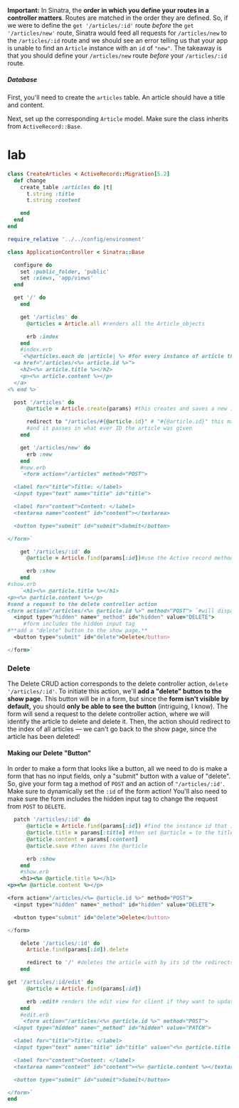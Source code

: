 **Important:** In Sinatra, the **order in which you define your routes in a controller matters**. Routes are matched in the order they are defined. So, if we were to define the `get '/articles/:id'` route *before* the `get '/articles/new'` route, Sinatra would feed all requests for `/articles/new` to the `/articles/:id` route and we should see an error telling us that your app is unable to find an `Article` instance with an `id` of `"new"`. The takeaway is that you should define your `/articles/new` route *before* your `/articles/:id` route.

##### Database

First, you'll need to create the `articles` table. An article should have a title and content.

Next, set up the corresponding `Article` model. Make sure the class inherits from `ActiveRecord::Base`.





# lab

```ruby
class CreateArticles < ActiveRecord::Migration[5.2]
  def change
    create_table :articles do |t|
      t.string :title
      t.string :content

    end
  end
end

```





```ruby
require_relative '../../config/environment'

class ApplicationController < Sinatra::Base

  configure do
    set :public_folder, 'public'
    set :views, 'app/views'
  end  
```

```ruby
  get '/' do
    end
```

```ruby
    get '/articles' do
      @articles = Article.all #renders all the Article_objects

      erb :index
    end
    #index.erb
    `<%@articles.each do |article| %> #for every instance of article this loop will run
  <a href="/articles/<%= article.id %>">
    <h2><%= article.title %></h2>
    <p><%= article.content %></p>
  </a>
<% end %>`
```

```ruby
  post '/articles' do
      @article = Article.create(params) #this creates and saves a new instance of Article for what evere data is passed in to the name attributs on the form

      redirect to "/articles/#{@article.id}" # "#{@article.id}" this makes or code dynamic we have to interpolate so that in the url it doesn't just appear as @article.id also it wouldn't work
      #and it passes in what ever ID the article was given
    end
```



```ruby
    get '/articles/new' do
      erb :new
    end
    #new.erb
    `<form action="/articles" method="POST"> 

  <label for="title">Title: </label>
  <input type="text" name="title" id="title">

  <label for="content">Content: </label>
  <textarea name="content" id="content"></textarea>

  <button type="submit" id="submit">Submit</button>

</form>`
```

```ruby
    get '/articles/:id' do
      @article = Article.find(params[:id])#use the Active record method find to find the passed in attribute

      erb :show
    end
#show.erb
    `<h1><%= @article.title %></h1>
<p><%= @article.content %></p>
#send a request to the delete controller action
<form action="/articles/<%= @article.id %>" method="POST"> `#will dispal what ever the instance id is for this page`
  <input type="hidden" name="_method" id="hidden" value="DELETE">
     #form includes the hidden input tag
#**add a "delete" button to the show page.**
  <button type="submit" id="delete">Delete</button>

</form>`
```

### Delete

The Delete CRUD action corresponds to the delete controller action, `delete '/articles/:id'`. To initiate this action, we'll **add a "delete" button to the show page.** This button will be in a form, but since the **form isn't visible by default,** you should **only be able to see the button** (intriguing, I know). The form will send a request to the delete controller action, where we will identify the article to delete and delete it. Then, the action should redirect to the index of all articles — we can't go back to the show page, since the article has been deleted!

#### Making our Delete "Button"

In order to make a form that looks like a button, all we need to do is make a form that has no input fields, only a "submit" button with a value of "delete". So, give your form tag a method of `POST` and an action of `"/articles/:id'`. Make sure to dynamically set the `:id` of the form action! You'll also need to make sure the form includes the hidden input tag to change the request from `POST` to `DELETE`.

```ruby
  patch '/articles/:id' do
      @article = Article.find(params[:id]) #find the instance id that is passed in above
      @article.title = params[:title] #then set @article = to the title and content
      @article.content = params[:content]
      @article.save #then saves the @article

      erb :show
    end
    #show.erb
    <h1><%= @article.title %></h1>
<p><%= @article.content %></p>

<form action="/articles/<%= @article.id %>" method="POST">
  <input type="hidden" name="_method" id="hidden" value="DELETE">

  <button type="submit" id="delete">Delete</button>

</form>
```

```ruby
    delete '/articles/:id' do
      Article.find(params[:id]).delete

      redirect to '/' #deletes the article with by its id the redirects the client back the start '/'
    end
```

```ruby
get '/articles/:id/edit' do
      @article = Article.find(params[:id]) 

      erb :edit# renders the edit view for client if they want to update article 
    end
    #edit.erb
    `<form action="/articles/<%= @article.id %>" method="POST">
  <input type="hidden" name="_method" id="hidden" value="PATCH">

  <label for="title">Title: </label>
  <input type="text" name="title" id="title" value="<%= @article.title %>">

  <label for="content">Content: </label>
  <textarea name="content" id="content"><%= @article.content %></textarea>

  <button type="submit" id="submit">Submit</button>

</form>`
end
```

